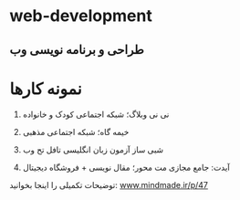 # web-development

<h2>
طراحی و برنامه نویسی وب
</h2>

<h1>
نمونه کارها
</h1>

1. نی نی وبلاگ؛ شبکه اجتماعی کودک و خانواده

2. خیمه گاه؛ شبکه اجتماعی مذهبی

3. شبی ساز آزمون زبان انگلیسی تافل تح وب

4. آیدت: جامع مجازی مت محور؛ مقال نویسی + فروشگاه دیجیتال

توضیحات تکمیلی را اینجا بخوانید:
www.mindmade.ir/p/47

